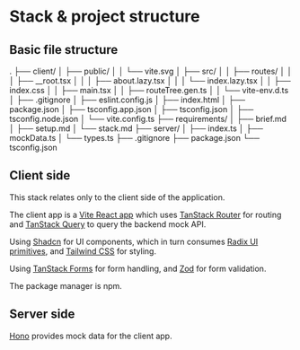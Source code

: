 # Stack & project structure

## Basic file structure

.
├── client/
│   ├── public/
│   │   └── vite.svg
│   ├── src/
│   │   ├── routes/
│   │   │   ├── __root.tsx
│   │   │   ├── about.lazy.tsx
│   │   │   └── index.lazy.tsx
│   │   ├── index.css
│   │   ├── main.tsx
│   │   ├── routeTree.gen.ts
│   │   └── vite-env.d.ts
│   ├── .gitignore
│   ├── eslint.config.js
│   ├── index.html
│   ├── package.json
│   ├── tsconfig.app.json
│   ├── tsconfig.json
│   ├── tsconfig.node.json
│   └── vite.config.ts
├── requirements/
│   ├── brief.md
│   ├── setup.md
│   └── stack.md
├── server/
│   ├── index.ts
│   ├── mockData.ts
│   └── types.ts
├── .gitignore
├── package.json
└── tsconfig.json

## Client side

This stack relates only to the client side of the application.

The client app is a [Vite React app](https://github.com/vitejs/vite-plugin-react/blob/main/packages/plugin-react/README.md) which uses [TanStack Router](https://tanstack.com/router/latest/docs/framework/react/start/overview) for routing and [TanStack Query](https://tanstack.com/query/latest/docs/framework/react/overview) to query the backend mock API.

Using [Shadcn](https://ui.shadcn.com/docs) for UI components, which in turn consumes [Radix UI primitives](https://www.radix-ui.com/primitives/docs/overview), and [Tailwind CSS](https://tailwindcss.com/docs/installation) for styling.

Using [TanStack Forms](https://tanstack.com/form/latest/docs/overview) for form handling, and [Zod](https://github.com/colinhacks/zod) for form validation.

The package manager is npm.

## Server side

[Hono](https://hono.dev/docs/) provides mock data for the client app.
